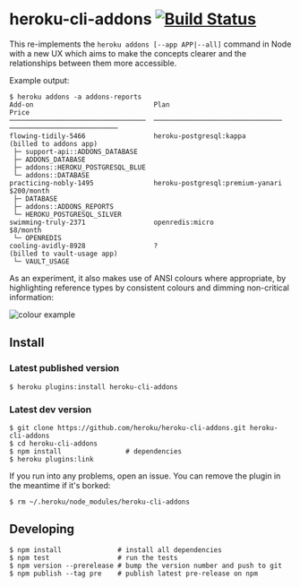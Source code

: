 # heroku-cli-addons [![Build Status](https://magnum.travis-ci.com/heroku/heroku-cli-addons.svg?token=pQdifXgTsrqE4ysvJdYD&branch=master)](https://magnum.travis-ci.com/heroku/heroku-cli-addons)

This re-implements the `heroku addons [--app APP|--all]` command in Node with a
new UX which aims to make the concepts clearer and the relationships between
them more accessible.

Example output:

``` sh-session
$ heroku addons -a addons-reports
Add-on                              Plan                              Price
──────────────────────────────────  ────────────────────────────────  ───────────────────────────
flowing-tidily-5466                 heroku-postgresql:kappa           (billed to addons app)
 ├─ support-api::ADDONS_DATABASE
 ├─ ADDONS_DATABASE
 ├─ addons::HEROKU_POSTGRESQL_BLUE
 └─ addons::DATABASE
practicing-nobly-1495               heroku-postgresql:premium-yanari  $200/month
 ├─ DATABASE
 ├─ addons::ADDONS_REPORTS
 └─ HEROKU_POSTGRESQL_SILVER
swimming-truly-2371                 openredis:micro                   $8/month
 └─ OPENREDIS
cooling-avidly-8928                 ?                                 (billed to vault-usage app)
 └─ VAULT_USAGE

```

As an experiment, it also makes use of ANSI colours where appropriate, by highlighting
reference types by consistent colours and dimming non-critical information:

![colour example](https://cloud.githubusercontent.com/assets/66427/9675115/55693244-526e-11e5-95aa-dd437c24d5f1.png)

## Install

### Latest published version

``` sh-session
$ heroku plugins:install heroku-cli-addons
```

### Latest dev version

``` sh-session
$ git clone https://github.com/heroku/heroku-cli-addons.git heroku-cli-addons
$ cd heroku-cli-addons
$ npm install                # dependencies
$ heroku plugins:link
```

If you run into any problems, open an issue. You can remove the plugin in the
meantime if it's borked:

``` sh-session
$ rm ~/.heroku/node_modules/heroku-cli-addons
```

## Developing

```sh-session
$ npm install              # install all dependencies
$ npm test                 # run the tests
$ npm version --prerelease # bump the version number and push to git
$ npm publish --tag pre    # publish latest pre-release on npm
```
